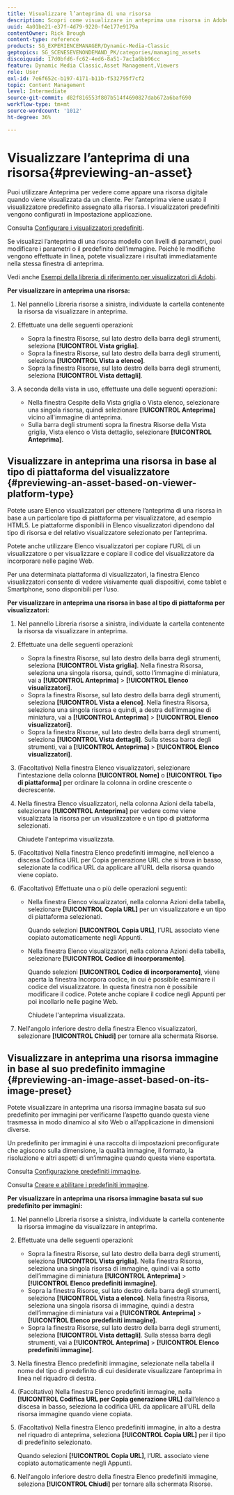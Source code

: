 ```yaml
---
title: Visualizzare l’anteprima di una risorsa
description: Scopri come visualizzare in anteprima una risorsa in Adobe Dynamic Media Classic.
uuid: 4a01be21-e37f-4d79-9220-f4e177e9179a
contentOwner: Rick Brough
content-type: reference
products: SG_EXPERIENCEMANAGER/Dynamic-Media-Classic
geptopics: SG_SCENESEVENONDEMAND_PK/categories/managing_assets
discoiquuid: 17d0bfd6-fc62-4ed6-8a51-7ac1a6bb96cc
feature: Dynamic Media Classic,Asset Management,Viewers
role: User
exl-id: 7e6f652c-b197-4171-b11b-f532795f7cf2
topic: Content Management
level: Intermediate
source-git-commit: d82f816553f807b514f4690827dab672a6baf690
workflow-type: tm+mt
source-wordcount: '1012'
ht-degree: 36%

---
```


# Visualizzare l’anteprima di una risorsa{#previewing-an-asset}

Puoi utilizzare Anteprima per vedere come appare una risorsa digitale quando viene visualizzata da un cliente. Per l’anteprima viene usato il visualizzatore predefinito assegnato alla risorsa. I visualizzatori predefiniti vengono configurati in Impostazione applicazione.

Consulta [Configurare i visualizzatori predefiniti](application-setup.md#configuring_default_viewers).

Se visualizzi l’anteprima di una risorsa modello con livelli di parametri, puoi modificare i parametri o il predefinito dell’immagine. Poiché le modifiche vengono effettuate in linea, potete visualizzare i risultati immediatamente nella stessa finestra di anteprima.

Vedi anche [Esempi della libreria di riferimento per visualizzatori di Adobi](https://landing.adobe.com/en/na/dynamic-media/ctir-2755/live-demos.html).

**Per visualizzare in anteprima una risorsa:**

1. Nel pannello Libreria risorse a sinistra, individuate la cartella contenente la risorsa da visualizzare in anteprima.
1. Effettuate una delle seguenti operazioni:

   * Sopra la finestra Risorse, sul lato destro della barra degli strumenti, seleziona **[!UICONTROL Vista griglia]**.
   * Sopra la finestra Risorse, sul lato destro della barra degli strumenti, seleziona **[!UICONTROL Vista a elenco]**.
   * Sopra la finestra Risorse, sul lato destro della barra degli strumenti, seleziona **[!UICONTROL Vista dettagli]**.

1. A seconda della vista in uso, effettuate una delle seguenti operazioni:

   * Nella finestra Cespite della Vista griglia o Vista elenco, selezionare una singola risorsa, quindi selezionare **[!UICONTROL Anteprima]** vicino all&#39;immagine di anteprima.
   * Sulla barra degli strumenti sopra la finestra Risorse della Vista griglia, Vista elenco o Vista dettaglio, selezionare **[!UICONTROL Anteprima]**.

## Visualizzare in anteprima una risorsa in base al tipo di piattaforma del visualizzatore {#previewing-an-asset-based-on-viewer-platform-type}

Potete usare Elenco visualizzatori per ottenere l’anteprima di una risorsa in base a un particolare tipo di piattaforma per visualizzatore, ad esempio HTML5. Le piattaforme disponibili in Elenco visualizzatori dipendono dal tipo di risorsa e del relativo visualizzatore selezionato per l’anteprima.

Potete anche utilizzare Elenco visualizzatori per copiare l’URL di un visualizzatore o per visualizzare e copiare il codice del visualizzatore da incorporare nelle pagine Web.

Per una determinata piattaforma di visualizzatori, la finestra Elenco visualizzatori consente di vedere visivamente quali dispositivi, come tablet e Smartphone, sono disponibili per l’uso.

**Per visualizzare in anteprima una risorsa in base al tipo di piattaforma per visualizzatori:**

1. Nel pannello Libreria risorse a sinistra, individuate la cartella contenente la risorsa da visualizzare in anteprima.
1. Effettuate una delle seguenti operazioni:

   * Sopra la finestra Risorse, sul lato destro della barra degli strumenti, seleziona **[!UICONTROL Vista griglia]**. Nella finestra Risorsa, seleziona una singola risorsa, quindi, sotto l’immagine di miniatura, vai a **[!UICONTROL Anteprima]** > **[!UICONTROL Elenco visualizzatori]**.
   * Sopra la finestra Risorse, sul lato destro della barra degli strumenti, seleziona **[!UICONTROL Vista a elenco]**. Nella finestra Risorsa, seleziona una singola risorsa e quindi, a destra dell’immagine di miniatura, vai a **[!UICONTROL Anteprima]** > **[!UICONTROL Elenco visualizzatori]**.
   * Sopra la finestra Risorse, sul lato destro della barra degli strumenti, seleziona **[!UICONTROL Vista dettagli]**. Sulla stessa barra degli strumenti, vai a **[!UICONTROL Anteprima]** > **[!UICONTROL Elenco visualizzatori]**.

1. (Facoltativo) Nella finestra Elenco visualizzatori, selezionare l&#39;intestazione della colonna **[!UICONTROL Nome]** o **[!UICONTROL Tipo di piattaforma]** per ordinare la colonna in ordine crescente o decrescente.
1. Nella finestra Elenco visualizzatori, nella colonna Azioni della tabella, selezionare **[!UICONTROL Anteprima]** per vedere come viene visualizzata la risorsa per un visualizzatore e un tipo di piattaforma selezionati.

   Chiudete l&#39;anteprima visualizzata.

1. (Facoltativo) Nella finestra Elenco predefiniti immagine, nell’elenco a discesa Codifica URL per Copia generazione URL che si trova in basso, selezionate la codifica URL da applicare all’URL della risorsa quando viene copiato.
1. (Facoltativo) Effettuate una o più delle operazioni seguenti:

   * Nella finestra Elenco visualizzatori, nella colonna Azioni della tabella, selezionare **[!UICONTROL Copia URL]** per un visualizzatore e un tipo di piattaforma selezionati.

     Quando selezioni **[!UICONTROL Copia URL]**, l’URL associato viene copiato automaticamente negli Appunti.

   * Nella finestra Elenco visualizzatori, nella colonna Azioni della tabella, selezionare **[!UICONTROL Codice di incorporamento]**.

     Quando selezioni **[!UICONTROL Codice di incorporamento]**, viene aperta la finestra Incorpora codice, in cui è possibile esaminare il codice del visualizzatore. In questa finestra non è possibile modificare il codice. Potete anche copiare il codice negli Appunti per poi incollarlo nelle pagine Web.

     Chiudete l&#39;anteprima visualizzata.

1. Nell&#39;angolo inferiore destro della finestra Elenco visualizzatori, selezionare **[!UICONTROL Chiudi]** per tornare alla schermata Risorse.

## Visualizzare in anteprima una risorsa immagine in base al suo predefinito immagine {#previewing-an-image-asset-based-on-its-image-preset}

Potete visualizzare in anteprima una risorsa immagine basata sul suo predefinito per immagini per verificarne l’aspetto quando questa viene trasmessa in modo dinamico al sito Web o all’applicazione in dimensioni diverse.

Un predefinito per immagini è una raccolta di impostazioni preconfigurate che agiscono sulla dimensione, la qualità immagine, il formato, la risoluzione e altri aspetti di un’immagine quando questa viene esportata. 

Consulta [Configurazione predefiniti immagine](setting-image-presets.md#setting_up_image_presets).

Consulta [Creare e abilitare i predefiniti immagine](creating-enabling-image-presets.md#creating_and_enabling_image_presets).

**Per visualizzare in anteprima una risorsa immagine basata sul suo predefinito per immagini:**

1. Nel pannello Libreria risorse a sinistra, individuate la cartella contenente la risorsa immagine da visualizzare in anteprima.
1. Effettuate una delle seguenti operazioni:

   * Sopra la finestra Risorse, sul lato destro della barra degli strumenti, seleziona **[!UICONTROL Vista griglia]**. Nella finestra Risorsa, seleziona una singola risorsa di immagine, quindi vai a sotto dell’immagine di miniatura **[!UICONTROL Anteprima]** > **[!UICONTROL Elenco predefiniti immagine]**.
   * Sopra la finestra Risorse, sul lato destro della barra degli strumenti, seleziona **[!UICONTROL Vista a elenco]**. Nella finestra Risorsa, seleziona una singola risorsa di immagine, quindi a destra dell’immagine di miniatura vai a **[!UICONTROL Anteprima]** > **[!UICONTROL Elenco predefiniti immagine]**.
   * Sopra la finestra Risorse, sul lato destro della barra degli strumenti, seleziona **[!UICONTROL Vista dettagli]**. Sulla stessa barra degli strumenti, vai a **[!UICONTROL Anteprima]** > **[!UICONTROL Elenco predefiniti immagine]**.

1. Nella finestra Elenco predefiniti immagine, selezionate nella tabella il nome del tipo di predefinito di cui desiderate visualizzare l’anteprima in linea nel riquadro di destra.
1. (Facoltativo) Nella finestra Elenco predefiniti immagine, nella **[!UICONTROL Codifica URL per Copia generazione URL]** dall’elenco a discesa in basso, seleziona la codifica URL da applicare all’URL della risorsa immagine quando viene copiata.
1. (Facoltativo) Nella finestra Elenco predefiniti immagine, in alto a destra nel riquadro di anteprima, seleziona **[!UICONTROL Copia URL]** per il tipo di predefinito selezionato.

   Quando selezioni **[!UICONTROL Copia URL]**, l’URL associato viene copiato automaticamente negli Appunti.

1. Nell&#39;angolo inferiore destro della finestra Elenco predefiniti immagine, seleziona **[!UICONTROL Chiudi]** per tornare alla schermata Risorse.
